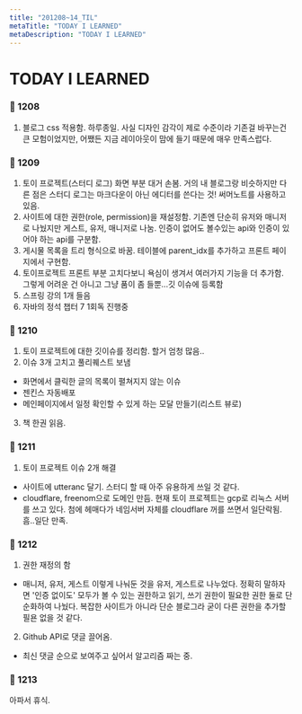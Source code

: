 ```yaml
---
title: "201208~14_TIL"
metaTitle: "TODAY I LEARNED"
metaDescription: "TODAY I LEARNED"
---
```


# TODAY I LEARNED

### 🍒 1208

1. 블로그 css 적용함. 하루종일. 사실 디자인 감각이 제로 수준이라 기존걸 바꾸는건 큰 모험이었지만,
   어쨌든 지금 레이아웃이 맘에 들기 때문에 매우 만족스럽다.

### 🍒 1209

1. 토이 프로젝트(스터디 로그) 화면 부분 대거 손봄. 거의 내 블로그랑 비슷하지만 다른 점은
   스터디 로그는 마크다운이 아닌 에디터를 쓴다는 것! 써머노트를 사용하고 있음.
2. 사이트에 대한 권한(role, permission)을 재설정함. 기존엔 단순히 유저와 매니저로 나눴지만
   게스트, 유저, 매니저로 나눔. 인증이 없어도 볼수있는 api와 인증이 있어야 하는 api를 구분함.
3. 게시물 목록을 트리 형식으로 바꿈. 테이블에 parent_idx를 추가하고 프론트 페이지에서 구현함.
4. 토이프로젝트 프론트 부분 고치다보니 욕심이 생겨서 여러가지 기능을 더 추가함. 그렇게 어려운 건
   아니고 그냥 품이 좀 들뿐...깃 이슈에 등록함
5. 스프링 강의 1개 들음
6. 자바의 정석 챕터 7 1회독 진행중

### 🍒 1210

1. 토이 프로젝트에 대한 깃이슈를 정리함. 할거 엄청 많음..
2. 이슈 3개 고치고 풀리퀘스트 보냄
  - 화면에서 클릭한 글의 목록이 펼쳐지지 않는 이슈
  - 젠킨스 자동배포
  - 메인페이지에서 일정 확인할 수 있게 하는 모달 만들기(리스트 뷰로)
3. 책 한권 읽음.

### 🍒 1211

1. 토이 프로젝트 이슈 2개 해결
  - 사이트에 utteranc 달기. 스터디 할 때 아주 유용하게 쓰일 것 같다.
  - cloudflare, freenom으로 도메인 만듬. 현재 토이 프로젝트는 gcp로 리눅스 서버를 쓰고 있다. 첨에 헤매다가 네임서버 자체를 cloudflare 꺼를 쓰면서 일단락됨. 흠..일단 만족.


### 🍒 1212

1. 권한 재정의 함
  - 매니저, 유저, 게스트 이렇게 나눠둔 것을 유저, 게스트로 나누었다. 정확히 말하자면 '인증 없이도' 모두가 볼 수 있는 권한하고 읽기, 쓰기 권한이 필요한 권한 둘로 단순화하여 나눴다.
    복잡한 사이트가 아니라 단순 블로그라 굳이 다른 권한을 추가할 필욘 없을 것 같다.
2. Github API로 댓글 끌어옴.
  - 최신 댓글 순으로 보여주고 싶어서 알고리즘 짜는 중.

### 🍒 1213

아파서 휴식.















